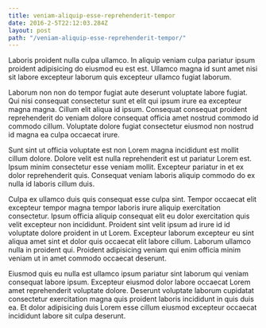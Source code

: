 ```yaml
---
title: veniam-aliquip-esse-reprehenderit-tempor
date: 2016-2-5T22:12:03.284Z
layout: post
path: "/veniam-aliquip-esse-reprehenderit-tempor/"
---
```


Laboris proident nulla culpa ullamco. In aliquip veniam culpa pariatur ipsum proident adipisicing do eiusmod eu est est. Ullamco magna id sunt amet nisi sit labore excepteur laborum quis excepteur ullamco fugiat laborum.

Laborum non non do tempor fugiat aute deserunt voluptate labore fugiat. Qui nisi consequat consectetur sunt et elit qui ipsum irure ea excepteur magna magna. Cillum elit aliqua id ipsum. Consequat consequat proident reprehenderit do veniam dolore consequat officia amet nostrud commodo id commodo cillum. Voluptate dolore fugiat consectetur eiusmod non nostrud id magna ea culpa occaecat irure.

Sunt sint ut officia voluptate est non Lorem magna incididunt est mollit cillum dolore. Dolore velit est nulla reprehenderit est ut pariatur Lorem est. Ipsum minim consectetur esse veniam mollit. Excepteur pariatur in et ex dolor reprehenderit quis. Consequat veniam laboris aliquip commodo do ex nulla id laboris cillum duis.

Culpa ex ullamco duis quis consequat esse culpa sint. Tempor occaecat elit excepteur tempor magna tempor laboris irure aliquip exercitation consectetur. Ipsum officia aliquip consequat elit eu dolor exercitation quis velit excepteur non incididunt. Proident sint velit ipsum ad irure id id voluptate dolore proident in ut Lorem. Excepteur laborum excepteur eu sint aliqua amet sint et dolor quis occaecat elit labore cillum. Laborum ullamco nulla in proident qui. Proident adipisicing veniam qui enim officia minim veniam ut in amet commodo occaecat deserunt.

Eiusmod quis eu nulla est ullamco ipsum pariatur sint laborum qui veniam consequat labore ipsum. Excepteur eiusmod dolor labore occaecat Lorem amet reprehenderit voluptate dolore. Deserunt voluptate laborum cupidatat consectetur exercitation magna quis proident laboris incididunt in quis duis ea. Et dolor adipisicing duis Lorem esse cillum eiusmod excepteur occaecat incididunt labore sit culpa deserunt.
